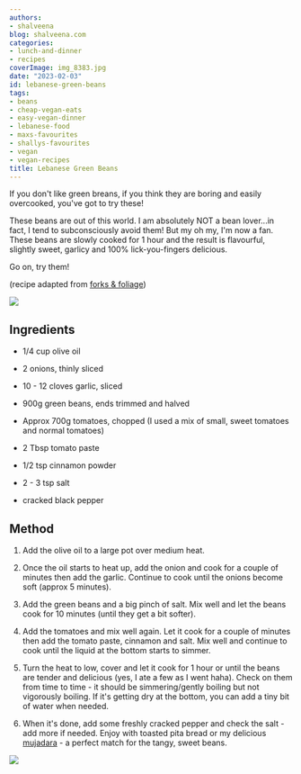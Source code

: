 ```yaml
---
authors:
- shalveena
blog: shalveena.com
categories:
- lunch-and-dinner
- recipes
coverImage: img_8383.jpg
date: "2023-02-03"
id: lebanese-green-beans
tags:
- beans
- cheap-vegan-eats
- easy-vegan-dinner
- lebanese-food
- maxs-favourites
- shallys-favourites
- vegan
- vegan-recipes
title: Lebanese Green Beans
---
```


If you don't like green breans, if you think they are boring and easily overcooked, you've got to try these!

These beans are out of this world. I am absolutely NOT a bean lover...in fact, I tend to subconsciously avoid them! But my oh my, I'm now a fan. These beans are slowly cooked for 1 hour and the result is flavourful, slightly sweet, garlicy and 100% lick-you-fingers delicious.

Go on, try them!

(recipe adapted from [forks & foliage](https://forksandfoliage.com/lebanese-green-beans-loubieh-bi-zeit/#recipe))

![](https://shalveena.files.wordpress.com/2022/12/img_8377.jpeg?w=768)

## Ingredients

- 1/4 cup olive oil

- 2 onions, thinly sliced

- 10 - 12 cloves garlic, sliced

- 900g green beans, ends trimmed and halved

- Approx 700g tomatoes, chopped (I used a mix of small, sweet tomatoes and normal tomatoes)

- 2 Tbsp tomato paste

- 1/2 tsp cinnamon powder

- 2 - 3 tsp salt

- cracked black pepper

## Method

1. Add the olive oil to a large pot over medium heat.

3. Once the oil starts to heat up, add the onion and cook for a couple of minutes then add the garlic. Continue to cook until the onions become soft (approx 5 minutes).

5. Add the green beans and a big pinch of salt. Mix well and let the beans cook for 10 minutes (until they get a bit softer).

7. Add the tomatoes and mix well again. Let it cook for a couple of minutes then add the tomato paste, cinnamon and salt. Mix well and continue to cook until the liquid at the bottom starts to simmer.

9. Turn the heat to low, cover and let it cook for 1 hour or until the beans are tender and delicious (yes, I ate a few as I went haha). Check on them from time to time - it should be simmering/gently boiling but not vigorously boiling. If it's getting dry at the bottom, you can add a tiny bit of water when needed.

11. When it's done, add some freshly cracked pepper and check the salt - add more if needed. Enjoy with toasted pita bread or my delicious [mujadara](https://shalveena.com/2022/12/30/mujadara-lentils-bulgur-pilaf/) - a perfect match for the tangy, sweet beans.

![](https://shalveena.files.wordpress.com/2022/12/img_8385.jpeg?w=768)
